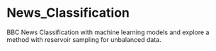 # News_Classification

BBC News Classification with machine learning models and explore a method with reservoir sampling for unbalanced data.
